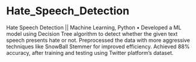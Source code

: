 # Hate_Speech_Detection
Hate Speech Detection || Machine Learning, Python
• Developed a ML model using Decision Tree algorithm to detect whether the given text speech presents hate or not.
  Preprocessed the data with more aggressive techniques like SnowBall Stemmer for improved efficiency.
  Achieved 88% accuracy, after training and testing using Twitter platform’s dataset.
